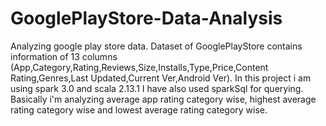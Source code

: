 # GooglePlayStore-Data-Analysis
Analyzing google play store data. 
Dataset of GooglePlayStore contains information of 13 columns 
(App,Category,Rating,Reviews,Size,Installs,Type,Price,Content Rating,Genres,Last Updated,Current Ver,Android Ver).
In this project i am using spark 3.0 and scala 2.13.1
I have also used sparkSql for querying.
Basically i'm analyzing average app rating category wise, highest average rating category wise and lowest average rating category wise. 

